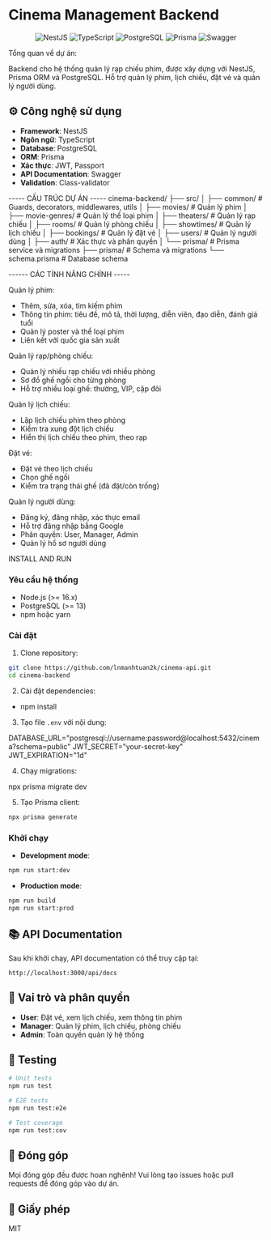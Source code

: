 # Cinema Management Backend

<div align="center">
  <img src="https://img.shields.io/badge/NestJS-E0234E?style=for-the-badge&logo=nestjs&logoColor=white" alt="NestJS" />
  <img src="https://img.shields.io/badge/TypeScript-3178C6?style=for-the-badge&logo=typescript&logoColor=white" alt="TypeScript" />
  <img src="https://img.shields.io/badge/PostgreSQL-336791?style=for-the-badge&logo=postgresql&logoColor=white" alt="PostgreSQL" />
  <img src="https://img.shields.io/badge/Prisma-2D3748?style=for-the-badge&logo=prisma&logoColor=white" alt="Prisma" />
  <img src="https://img.shields.io/badge/Swagger-85EA2D?style=for-the-badge&logo=swagger&logoColor=black" alt="Swagger" />
</div>

Tổng quan về dự án: 

Backend cho hệ thống quản lý rạp chiếu phim, được xây dựng với NestJS, Prisma ORM và PostgreSQL. Hỗ trợ quản lý phim, lịch chiếu, đặt vé và quản lý người dùng.

## ⚙️ Công nghệ sử dụng

- **Framework**: NestJS
- **Ngôn ngữ**: TypeScript
- **Database**: PostgreSQL
- **ORM**: Prisma
- **Xác thực**: JWT, Passport
- **API Documentation**: Swagger
- **Validation**: Class-validator

----- CẤU TRÚC DỰ ÁN -----
cinema-backend/
├── src/
│   ├── common/           # Guards, decorators, middlewares, utils
│   ├── movies/           # Quản lý phim
│   ├── movie-genres/     # Quản lý thể loại phim
│   ├── theaters/         # Quản lý rạp chiếu
│   ├── rooms/            # Quản lý phòng chiếu
│   ├── showtimes/        # Quản lý lịch chiếu
│   ├── bookings/         # Quản lý đặt vé
│   ├── users/            # Quản lý người dùng
│   ├── auth/             # Xác thực và phân quyền
│   └── prisma/           # Prisma service và migrations
├── prisma/               # Schema và migrations
    └── schema.prisma     # Database schema

------ CÁC TÍNH NĂNG CHÍNH -----

Quản lý phim: 
- Thêm, sửa, xóa, tìm kiếm phim
- Thông tin phim: tiêu đề, mô tả, thời lượng, diễn viên, đạo diễn, đánh giá tuổi
- Quản lý poster và thể loại phim
- Liên kết với quốc gia sản xuất

Quản lý rạp/phòng chiếu:
- Quản lý nhiều rạp chiếu với nhiều phòng
- Sơ đồ ghế ngồi cho từng phòng
- Hỗ trợ nhiều loại ghế: thường, VIP, cặp đôi

Quản lý lịch chiếu:
- Lập lịch chiếu phim theo phòng
- Kiểm tra xung đột lịch chiếu
- Hiển thị lịch chiếu theo phim, theo rạp

Đặt vé:
- Đặt vé theo lịch chiếu
- Chọn ghế ngồi
- Kiểm tra trạng thái ghế (đã đặt/còn trống)

Quản lý người dùng: 
- Đăng ký, đăng nhập, xác thực email
- Hỗ trợ đăng nhập bằng Google
- Phân quyền: User, Manager, Admin
- Quản lý hồ sơ người dùng

INSTALL AND RUN

### Yêu cầu hệ thống
- Node.js (>= 16.x)
- PostgreSQL (>= 13)
- npm hoặc yarn

### Cài đặt
1. Clone repository:
```bash
git clone https://github.com/lnmanhtuan2k/cinema-api.git
cd cinema-backend
```

2. Cài đặt dependencies:

- npm install

3. Tạo file `.env` với nội dung:

DATABASE_URL="postgresql://username:password@localhost:5432/cinema?schema=public"
JWT_SECRET="your-secret-key"
JWT_EXPIRATION="1d"

4. Chạy migrations:

npx prisma migrate dev


5. Tạo Prisma client:
```bash
npx prisma generate
```

### Khởi chạy
- **Development mode**:
```bash
npm run start:dev
```

- **Production mode**:
```bash
npm run build
npm run start:prod
```

## 📚 API Documentation

Sau khi khởi chạy, API documentation có thể truy cập tại:
```
http://localhost:3000/api/docs
```

## 🔑 Vai trò và phân quyền

- **User**: Đặt vé, xem lịch chiếu, xem thông tin phim
- **Manager**: Quản lý phim, lịch chiếu, phòng chiếu
- **Admin**: Toàn quyền quản lý hệ thống

## 🧪 Testing

```bash
# Unit tests
npm run test

# E2E tests
npm run test:e2e

# Test coverage
npm run test:cov
```

## 👏 Đóng góp
Mọi đóng góp đều được hoan nghênh! Vui lòng tạo issues hoặc pull requests để đóng góp vào dự án.

## 📄 Giấy phép
MIT
